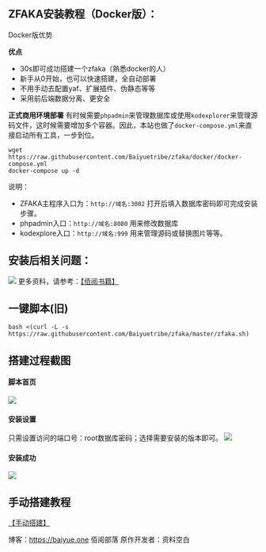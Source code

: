 ## ZFAKA安装教程（Docker版）：

Docker版优势

**优点**

- 30s即可成功搭建一个zfaka（熟悉docker的人）
- 新手从0开始，也可以快速搭建，全自动部署
- 不用手动去配置yaf、扩展插件、伪静态等等
- 采用前后端数据分离、更安全

**正式商用环境部署**
有时候需要`phpadmin`来管理数据库或使用`kodexplorer`来管理源码文件，这时候需要增加多个容器。因此，本站也做了`docker-compose.yml`来直接启动所有工具，一步到位。

```
wget https://raw.githubusercontent.com/Baiyuetribe/zfaka/docker/docker-compose.yml
docker-compose up -d
```

说明：

- ZFAKA主程序入口为：`http://域名:3002` 打开后填入数据库密码即可完成安装步骤。
- phpadmin入口：`http://域名:8080` 用来修改数据库
- kodexplore入口：`http://域名:999` 用来管理源码或替换图片等等。

## 安装后相关问题：
![](https://img.baiyue.one/upload/2019/07/5d1c896077502.png)
更多资料，请参考：[【佰阅书籍】](https://book.baiyue.one/document/zfaka/)

## 一键脚本(旧)
```
bash <(curl -L -s https://raw.githubusercontent.com/Baiyuetribe/zfaka/master/zfaka.sh)
```

## 搭建过程截图
#### 脚本首页
![](https://ww1.sinaimg.cn/large/007i4MEmgy1g1z4l0iuxlj30la0flgmb.jpg)

#### 安装设置
只需设置访问的端口号：root数据库密码；选择需要安装的版本即可。
![](https://ww1.sinaimg.cn/large/007i4MEmgy1g1z4my91hwj30ia0cu3za.jpg)

#### 安装成功
![](https://ww1.sinaimg.cn/large/007i4MEmgy1g1z4ozs5bxj30h808pgm0.jpg)

## 手动搭建教程
[【手动搭建】]()

博客：https://baiyue.one 佰阅部落
原作开发者：资料空白
